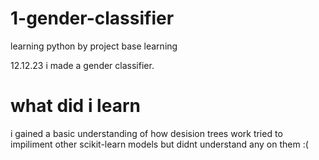 # 1-gender-classifier
learning python by project base learning

12.12.23
i made a gender classifier.
# what did i learn
i gained a basic understanding of how desision trees work
tried to impiliment other scikit-learn models but didnt understand any on them :(
